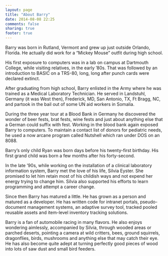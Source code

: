 ```yaml
---
layout: page
title: "About Barry"
date: 2014-08-08 22:25
comments: false
sharing: true
footer: true
---
```


Barry was born in Rutland, Vermont and grew up just outside Orlando, Florida. He actually did work for a “Mickey Mouse” outfit during high school.

His first exposure to computers was in a lab on campus at Dartmouth College, while visiting relatives, in the early ’80s. That was followed by an introduction to BASIC on a TRS-80, long, long after punch cards were declared extinct.

After graduating from high school, Barry enlisted in the Army where he was trained as a Medical Laboratory Technician. He served in Landstuhl, Germany (it was West then), Frederick, MD, San Antonio, TX, Ft Bragg, NC, and partook in the bail out of some UN aid workers in Somalia.

During the three year tour at a Blood Bank in Germany he discovered the wonder of beer fests, brat fests, wine fests and just about anything else that a German could suffix with fest. Working in the blood bank again exposed Barry to computers. To maintain a contact list of donors for pediatric needs, he used a now arcane program called Nutshell which ran under DOS on an 8088.

Barry’s only child Ryan was born days before his twenty-first birthday. His first grand child was born a few months after his forty-second.

In the late ’90s, while working on the installation of a clinical laboratory information system, Barry met the love of his life, Silvia Eyster. She promised to let him retain most of his childish ways and not expend her energy trying to change him. Silvia also supported his efforts to learn programming and attempt a career change.

Since then Barry has matured a little. He has grown as a person and matured as a developer. He has written code for intranet portals, pseudo-document management systems, an adaptive survey tool, tracked pooled reusable assets and item-level inventory tracking solutions.

Barry is a fan of automobile racing in many flavors. He also enjoys wondering aimlessly, accompanied by Silvia, through wooded areas or parched deserts, pointing a camera at wild critters, bees, ground squirrels, dragonflies, birds, mushrooms and anything else that may catch their eye. He has also become quite adept at turning perfectly good pieces of wood into lots of saw dust and small bird feeders.